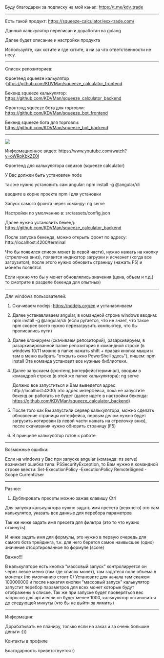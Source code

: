 Буду благодарен за подписку на мой канал: https://t.me/kdv_trade

----

Есть такой продукт: https://squeeze-calculator.lexx-trade.com/

Данный калькулятор переписан и доработан на golang

Далее будет описание и настройки продукта

Используйте, как хотите и где хотите, я ни за что ответственности не несу.

----

Список репозиториев:

Фронтенд squeeze кальулятор :https://github.com/KDVMan/squeeze_calculator_frontend

Бекенд squeeze калькулятор: https://github.com/KDVMan/squeeze_calculator_backend

Фронтэнд squeeze бота для торговли: https://github.com/KDVMan/squeeze_bot_frontend

Бекенд squeeze бота для торговли: https://github.com/KDVMan/squeeze_bot_backend

----

![](https://i.postimg.cc/3NJnbTpJ/Screenshot-1.png)

Информационное видео: https://www.youtube.com/watch?v=oWRoKbkZE0I

Фронтенд для калькулятора сквизов (squeeze calculator)

У Вас должен быть установлен node

так же нужно установить сам angular: npm install -g @angular/cli

вводите в корне проекта npm i для установки

Запуск самого фронта через команду: ng serve

Настройки по умолчанию в: src/assets/config.json

Далее нужно установить бекенд: https://github.com/KDVMan/squeeze_calculator_backend

После запуска бекенда, можно открыть фронт по адресу: http://localhost:4200/terminal

Что бы появился список монет (в левой части), нужно нажать на кнопку (стрелочка вниз), появится индикатор загрузки и исчезнет (когда все загрузится),
после этого нужно обновить страницу (нажать F5) и монеты появятся

Если нужно что бы у монет обновлялись значения (цена, объем и т.д.) то смотрите в разделе бекенда для опытных)

----

Для windows пользователей:

1) Скачиваем nodejs: https://nodejs.org/en и устанавливаем
2) Далее устанавливаем angular, в командной строке windows вводим: npm install -g @angular/cli (если ругается, что не знает, что такое npm скорее всего нужно перезагрузить компьютер, что бы
   прописались пути)
3) Далее клонируем (скачиваем репозиторий), разархивируем, в разархивированной папке репозитория в командной строке (в windows 10/11 можно в папке нажать shift + правая кнопка мыши и там в меню
   выбрать "открыть окно PowerShell здесь"), пишем: npm install
   Эта команда установит все нужные библиотеки.
4) Далее запускаем фронтенд (интерфейс/терминал), вводим в командрой строке (в этой же папке калькулятора): ng serve

   Должно все запуститься и Вам выведется адрес: http://localhost:4200/ это адрес интерфейса, пока не запустите бекенд он работать не будет (далее идете в настройки
   бекенда: https://github.com/KDVMan/squeeze_calculator_backend)

5) После того как Вы запустили сервер калькулятора, можно сделать обновление страницы интерфейса, первым делом нужно будет загрузить котировки (в левой части нажать на стрелочку вниз), после
   скачивания нужно обновить страницу (F5)
6) В принципе калькулятор готов к работе

----

Возможные ошибки:

Если на windows у Вас при запуске angular (команда: ns serve) возникает ошибка типа: PSSecurityException, то Вам нужно в командной строке ввести: Set-ExecutionPolicy -ExecutionPolicy RemoteSigned
-Scope CurrentUser

----

Разное:

1) Дублировать пресеты можно зажав клавишу Ctrl

Для запуска калькулятора нужно задать имя пресета (верхнего) это сам калькулятор, указать все данные для перебора параметров

Так же ниже задать имя пресета для фильтра (это то что нужно откинуть)

И ниже задать имя для формулы, это нужно в первую очередь для самого бота трейдинга, т.к. для него берется самое наивысшее (одно) значение отсортированное по формуле (score)

Важно!!!

В калькуляторе есть кнопка "массовый запуск" контролируется он через левое меню (там где список монет), там задатеся поле объема в монетах (по умолчанию стоит 0)
Установите для начала там скажем 100000000 и после нажатия кнопки "массовый запуск" калькулятор запустит перебор параметров для всех монет которые будут отображены в списке.
Так же при запуске будет проверяться вес запросов для api и если он будет менее 1000, калькулятор остановится до следующей минуты (что бы не выйти за лимиты)

----

Информация:

Дорабатывать не планиру, только если на заказ и за очень большие деньги :)))

Контакты в профиле

Благодарность приветствуется :)
